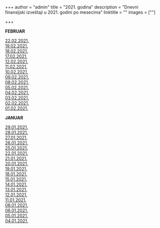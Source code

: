 +++
author = "admin"
title = "2021. godina"
description = "Dnevni finansijski izveštaji u 2021. godini po mesecima"
linktitle = ""
images = [""]

+++

**FEBRUAR**  

[22.02.2021.](/docs/finansijski_izvestaji/dfi/2021/02/20210222.pdf)  
[19.02.2021.](/docs/finansijski_izvestaji/dfi/2021/02/20210219.pdf)  
[18.02.2021.](/docs/finansijski_izvestaji/dfi/2021/02/20210218.pdf)  
[17.02.2021.](/docs/finansijski_izvestaji/dfi/2021/02/20210217.pdf)  
[12.02.2021.](/docs/finansijski_izvestaji/dfi/2021/02/20210212.pdf)  
[11.02.2021.](/docs/finansijski_izvestaji/dfi/2021/02/20210211.pdf)  
[10.02.2021.](/docs/finansijski_izvestaji/dfi/2021/02/20210210.pdf)  
[09.02.2021.](/docs/finansijski_izvestaji/dfi/2021/02/20210209.pdf)  
[08.02.2021.](/docs/finansijski_izvestaji/dfi/2021/02/20210208.pdf)  
[05.02.2021.](/docs/finansijski_izvestaji/dfi/2021/02/20210205.pdf)  
[04.02.2021.](/docs/finansijski_izvestaji/dfi/2021/02/20210204.pdf)  
[03.02.2021.](/docs/finansijski_izvestaji/dfi/2021/02/20210203.pdf)  
[02.02.2021.](/docs/finansijski_izvestaji/dfi/2021/02/20210202.pdf)  
[01.02.2021.](/docs/finansijski_izvestaji/dfi/2021/02/20210201.pdf)  

**JANUAR**  

[29.01.2021.](/docs/finansijski_izvestaji/dfi/2021/01/20210129.pdf)  
[28.01.2021.](/docs/finansijski_izvestaji/dfi/2021/01/20210128.pdf)  
[27.01.2021.](/docs/finansijski_izvestaji/dfi/2021/01/20210127.pdf)  
[26.01.2021.](/docs/finansijski_izvestaji/dfi/2021/01/20210126.pdf)  
[25.01.2021.](/docs/finansijski_izvestaji/dfi/2021/01/20210125.pdf)  
[22.01.2021.](/docs/finansijski_izvestaji/dfi/2021/01/20210122.pdf)  
[21.01.2021.](/docs/finansijski_izvestaji/dfi/2021/01/20210121.pdf)  
[20.01.2021.](/docs/finansijski_izvestaji/dfi/2021/01/20210120.pdf)  
[19.01.2021.](/docs/finansijski_izvestaji/dfi/2021/01/20210119.pdf)  
[18.01.2021.](/docs/finansijski_izvestaji/dfi/2021/01/20210118.pdf)  
[15.01.2021.](/docs/finansijski_izvestaji/dfi/2021/01/20210115.pdf)  
[14.01.2021.](/docs/finansijski_izvestaji/dfi/2021/01/20210114.pdf)  
[13.01.2021.](/docs/finansijski_izvestaji/dfi/2021/01/20210113.pdf)  
[12.01.2021.](/docs/finansijski_izvestaji/dfi/2021/01/20210112.pdf)  
[11.01.2021.](/docs/finansijski_izvestaji/dfi/2021/01/20210111.pdf)  
[08.01.2021.](/docs/finansijski_izvestaji/dfi/2021/01/20210108.pdf)  
[06.01.2021.](/docs/finansijski_izvestaji/dfi/2021/01/20210106.pdf)  
[05.01.2021.](/docs/finansijski_izvestaji/dfi/2021/01/20210105.pdf)  
[04.01.2021.](/docs/finansijski_izvestaji/dfi/2021/01/20210104.pdf)  
